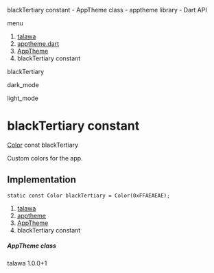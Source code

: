 




blackTertiary constant - AppTheme class - apptheme library - Dart API







menu

1. [talawa](../../index.html)
2. [apptheme.dart](../../apptheme/apptheme-library.html)
3. [AppTheme](../../apptheme/AppTheme-class.html)
4. blackTertiary constant

blackTertiary


dark\_mode

light\_mode




# blackTertiary constant


[Color](https://api.flutter.dev/flutter/painting/Color-class.html)
const blackTertiary

Custom colors for the app.


## Implementation

```
static const Color blackTertiary = Color(0xFFAEAEAE);
```

 


1. [talawa](../../index.html)
2. [apptheme](../../apptheme/apptheme-library.html)
3. [AppTheme](../../apptheme/AppTheme-class.html)
4. blackTertiary constant

##### AppTheme class





talawa
1.0.0+1






